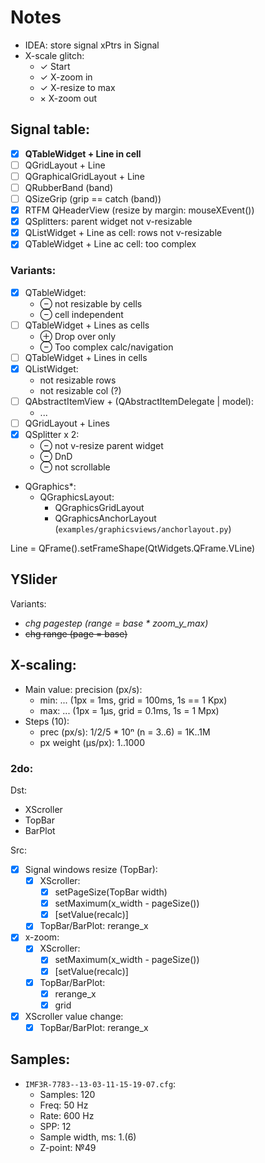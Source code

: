 # Notes

- IDEA: store signal xPtrs in Signal
- X-scale glitch:
  + &check; Start
  + &check; X-zoom in
  + &check; X-resize to max
  + &times; X-zoom out

## Signal table:

- [x] **QTableWidget + Line in cell**
- [ ] QGridLayout + Line
- [ ] QGraphicalGridLayout + Line
- [ ] QRubberBand (band)
- [ ] QSizeGrip (grip == catch (band))
- [x] RTFM QHeaderView (resize by margin: mouseXEvent())
- [x] QSplitters: parent widget not v-resizable
- [x] QListWidget + Line as cell: rows not v-resizable
- [x] QTableWidget + Line ac cell: too complex

### Variants:

- [x] QTableWidget:
  + &ominus; not resizable by cells
  + &ominus; cell independent
- [ ] QTableWidget + Lines as cells
  + &oplus; Drop over only
  + &ominus; Too complex calc/navigation
- [ ] QTableWidget + Lines in cells
- [x] QListWidget:
  + not resizable rows
  + not resizable col (?)
- [ ] QAbstractItemView + (QAbstractItemDelegate | model):
  + ...
- [ ] QGridLayout + Lines
- [x] QSplitter x 2:
  + &ominus; not v-resize parent widget
  + &ominus; DnD
  + &ominus; not scrollable
- QGraphics*:
  + QGraphicsLayout:
    * QGraphicsGridLayout
    * QGraphicsAnchorLayout (`examples/graphicsviews/anchorlayout.py`)
  
Line = QFrame().setFrameShape(QtWidgets.QFrame.VLine)

## YSlider

Variants:

- *chg pagestep (range = base * zoom_y_max)*
- ~~chg range (page = base)~~

## X-scaling:

- Main value: precision (px/s):
  + min: ... (1px = 1ms, grid = 100ms, 1s == 1 Kpx)
  + max: ... (1px = 1&mu;s, grid = 0.1ms, 1s = 1 Mpx)
- Steps (10):
  + prec (px/s): 1/2/5 * 10&#8319; (n = 3..6) = 1K..1M
  + px weight (&mu;s/px): 1..1000

### 2do:

Dst:
- XScroller
- TopBar
- BarPlot

Src:
- [x] Signal windows resize (TopBar):
  + [x] XScroller:
    * [x] setPageSize(TopBar width)
    * [x] setMaximum(x_width - pageSize())
    * [x] [setValue(recalc)]
  + [x] TopBar/BarPlot: rerange_x
- [x] x-zoom:
  + [x] XScroller:
    * [x] setMaximum(x_width - pageSize())
    * [x] [setValue(recalc)]
  + [x] TopBar/BarPlot:
    * [x] rerange_x
    * [x] grid
- [x] XScroller value change:
  + [x] TopBar/BarPlot: rerange_x

## Samples:

- `IMF3R-7783--13-03-11-15-19-07.cfg`:
  + Samples: 120
  + Freq: 50 Hz
  + Rate: 600 Hz
  + SPP: 12
  + Sample width, ms: 1.(6)
  + Z-point: &numero;49
